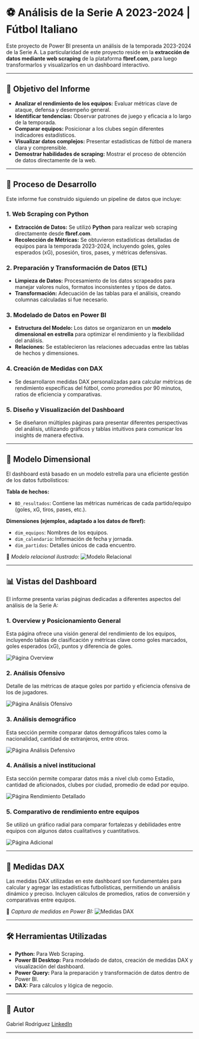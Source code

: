 # ⚽ Análisis de la Serie A 2023-2024 | Fútbol Italiano

Este proyecto de Power BI presenta un análisis de la temporada 2023-2024 de la Serie A. La particularidad de este proyecto reside en la **extracción de datos mediante web scraping** de la plataforma **fbref.com**, para luego transformarlos y visualizarlos en un dashboard interactivo.

---

## 🎯 Objetivo del Informe

-   **Analizar el rendimiento de los equipos:** Evaluar métricas clave de ataque, defensa y desempeño general.
-   **Identificar tendencias:** Observar patrones de juego y eficacia a lo largo de la temporada.
-   **Comparar equipos:** Posicionar a los clubes según diferentes indicadores estadísticos.
-   **Visualizar datos complejos:** Presentar estadísticas de fútbol de manera clara y comprensible.
-   **Demostrar habilidades de scraping:** Mostrar el proceso de obtención de datos directamente de la web.

---

## 🧪 Proceso de Desarrollo

Este informe fue construido siguiendo un pipeline de datos que incluye:

### 1. Web Scraping con Python
-   **Extracción de Datos:** Se utilizó **Python** para realizar web scraping directamente desde **fbref.com**.
-   **Recolección de Métricas:** Se obtuvieron estadísticas detalladas de equipos para la temporada 2023-2024, incluyendo goles, goles esperados (xG), posesión, tiros, pases, y métricas defensivas.

### 2. Preparación y Transformación de Datos (ETL)
-   **Limpieza de Datos:** Procesamiento de los datos scrapeados para manejar valores nulos, formatos inconsistentes y tipos de datos.
-   **Transformación:** Adecuación de las tablas para el análisis, creando columnas calculadas si fue necesario.

### 3. Modelado de Datos en Power BI
-   **Estructura del Modelo:** Los datos se organizaron en un **modelo dimensional en estrella** para optimizar el rendimiento y la flexibilidad del análisis.
-   **Relaciones:** Se establecieron las relaciones adecuadas entre las tablas de hechos y dimensiones.

### 4. Creación de Medidas con DAX
-   Se desarrollaron medidas DAX personalizadas para calcular métricas de rendimiento específicas del fútbol, como promedios por 90 minutos, ratios de eficiencia y comparativas.

### 5. Diseño y Visualización del Dashboard
-   Se diseñaron múltiples páginas para presentar diferentes perspectivas del análisis, utilizando gráficos y tablas intuitivos para comunicar los insights de manera efectiva.

---

## 🧱 Modelo Dimensional

El dashboard está basado en un modelo estrella para una eficiente gestión de los datos futbolísticos:

**Tabla de hechos:**
-   `BD_resultados`: Contiene las métricas numéricas de cada partido/equipo (goles, xG, tiros, pases, etc.).

**Dimensiones (ejemplos, adaptado a los datos de fbref):**
-   `dim_equipos`: Nombres de los equipos.
-   `dim_calendario`: Información de fecha y jornada.
-   `dim_partidos`: Detalles únicos de cada encuentro.

📌 *Modelo relacional ilustrado:*
![Modelo Relacional](./paginas/modelado.png)

---

## 📊 Vistas del Dashboard

El informe presenta varias páginas dedicadas a diferentes aspectos del análisis de la Serie A:

### 1. Overview y Posicionamiento General
Esta página ofrece una visión general del rendimiento de los equipos, incluyendo tablas de clasificación y métricas clave como goles marcados, goles esperados (xG), puntos y diferencia de goles.

![Página Overview](./paginas/png_1.png)

### 2. Análisis Ofensivo
Detalle de las métricas de ataque goles por partido y eficiencia ofensiva de los de jugadores.

![Página Análisis Ofensivo](./paginas/png_2.png)

### 3. Análisis demográfico
Esta sección permite comparar datos demográficos tales como la nacionalidad, cantidad de extranjeros, entre otros.

![Página Análisis Defensivo](./paginas/png_3.png)

### 4. Análisis a nivel institucional
Esta sección permite comparar datos más a nivel club como Estadio, cantidad de aficionados, clubes por ciudad, promedio de edad por equipo.

![Página Rendimiento Detallado](./paginas/png_4.png)

### 5. Comparativo de rendimiento entre equipos
Se utilizó un gráfico radial para comparar fortalezas y debilidades entre equipos con algunos datos cualitativos y cuantitativos. 

![Página Adicional](./paginas/png_5.png)

---

## 🧠 Medidas DAX

Las medidas DAX utilizadas en este dashboard son fundamentales para calcular y agregar las estadísticas futbolísticas, permitiendo un análisis dinámico y preciso. Incluyen cálculos de promedios, ratios de conversión y comparativas entre equipos.

📌 *Captura de medidas en Power BI:*
![Medidas DAX](./paginas/medidas.png)


---

## 🛠️ Herramientas Utilizadas

-   **Python:** Para Web Scraping.
-   **Power BI Desktop:** Para modelado de datos, creación de medidas DAX y visualización del dashboard.
-   **Power Query:** Para la preparación y transformación de datos dentro de Power BI.
-   **DAX:** Para cálculos y lógica de negocio.

---

## 👤 Autor

Gabriel Rodríguez
[LinkedIn](https://www.linkedin.com/in/gabriel-rodr%C3%ADguez-4b4a6216b/)

---
